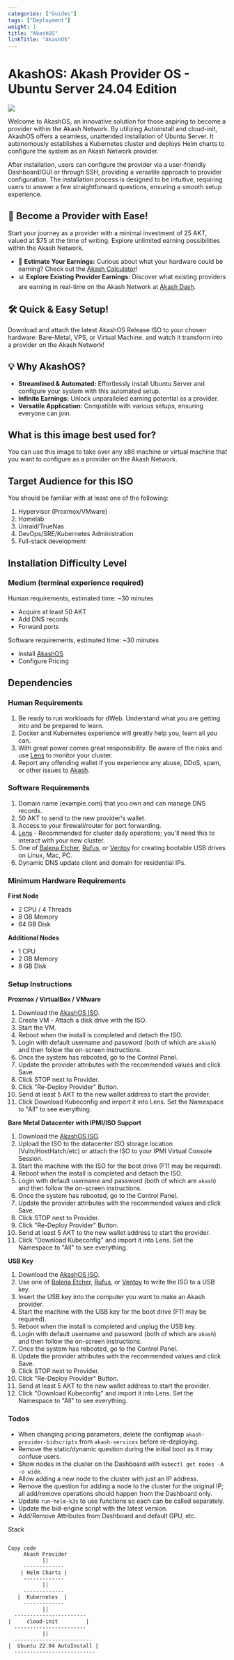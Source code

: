 ```yaml
---
categories: ["Guides"]
tags: ["Deployment"]
weight: 1
title: "AkashOS"
linkTitle: "AkashOS"
---
```


# AkashOS: Akash Provider OS - Ubuntu Server 24.04 Edition

![](../../assets/akashos.png)

Welcome to AkashOS, an innovative solution for those aspiring to become a provider within the Akash Network. By utilizing Autoinstall and cloud-init, AkashOS offers a seamless, unattended installation of Ubuntu Server. It autonomously establishes a Kubernetes cluster and deploys Helm charts to configure the system as an Akash Network provider.

After installation, users can configure the provider via a user-friendly Dashboard/GUI or through SSH, providing a versatile approach to provider configuration. The installation process is designed to be intuitive, requiring users to answer a few straightforward questions, ensuring a smooth setup experience.

## 🌟 Become a Provider with Ease!

Start your journey as a provider with a minimal investment of 25 AKT, valued at $75 at the time of writing. Explore unlimited earning possibilities within the Akash Network.

-  🧮 **Estimate Your Earnings:** Curious about what your hardware could be earning? Check out the [Akash Calculator](https://akashcalcualtor.com)!
- 📊 **Explore Existing Provider Earnings:** Discover what existing providers are earning in real-time on the Akash Network at [Akash Dash](https://akashdash.com).


## 🛠 Quick & Easy Setup!
Download and attach the latest AkashOS Release ISO to your chosen hardware: Bare-Metal, VPS, or Virtual Machine. and watch it transform into a provider on the Akash Network!

## 💡 Why AkashOS?
- **Streamlined & Automated:** Effortlessly install Ubuntu Server and configure your system with this automated setup.
- **Infinite Earnings:** Unlock unparalleled earning potential as a provider.
- **Versatile Application:** Compatible with various setups, ensuring everyone can join.

## What is this image best used for?

You can use this image to take over any x86 machine or virtual machine that you want to configure as a provider on the Akash Network.

## Target Audience for this ISO 

You should be familiar with at least one of the following:

1. Hypervisor (Proxmox/VMware) 
2. Homelab
3. Unraid/TrueNas
4. DevOps/SRE/Kubernetes Administration
4. Full-stack development

## Installation Difficulty Level

### Medium (terminal experience required)

Human requirements, estimated time: ~30 minutes

- Acquire at least 50 AKT
- Add DNS records
- Forward ports

Software requirements, estimated time: ~30 minutes

- Install [AkashOS](https://github.com/cryptoandcoffee/akashos/releases)
- Configure Pricing

## Dependencies

### Human Requirements

1. Be ready to run workloads for dWeb. Understand what you are getting into and be prepared to learn.
2. Docker and Kubernetes experience will greatly help you, learn all you can.
3. With great power comes great responsibility. Be aware of the risks and use [Lens](https://k8slens.dev/) to monitor your cluster.
4. Report any offending wallet if you experience any abuse, DDoS, spam, or other issues to [Akash](https://discord.akash.network/).

### Software Requirements

1. Domain name (example.com) that you own and can manage DNS records.
2. 50 AKT to send to the new provider's wallet.
3. Access to your firewall/router for port forwarding.
4. [Lens](https://k8slens.dev/) - Recommended for cluster daily operations; you'll need this to interact with your new cluster.
5. One of [Balena Etcher](https://www.balena.io/etcher/), [Rufus](https://rufus.ie/), or [Ventoy](https://www.ventoy.net/en/index.html) for creating bootable USB drives on Linux, Mac, PC.
6. Dynamic DNS update client and domain for residential IPs.

### Minimum Hardware Requirements
**First Node**

- 2 CPU / 4 Threads
- 8 GB Memory
- 64 GB Disk

**Additional Nodes**

- 1 CPU
- 2 GB Memory
- 8 GB Disk

### Setup Instructions

**Proxmox / VirtualBox / VMware**

1. Download the [AkashOS ISO](https://github.com/cryptoandcoffee/akashos/releases).
2. Create VM - Attach a disk drive with the ISO.
3. Start the VM.
4. Reboot when the install is completed and detach the ISO.
5. Login with default username and password (both of which are `akash`) and then follow the on-screen instructions.
6. Once the system has rebooted, go to the Control Panel.
7. Update the provider attributes with the recommended values and click Save.
8. Click STOP next to Provider.
9. Click "Re-Deploy Provider" Button.
10. Send at least 5 AKT to the new wallet address to start the provider.
11. Click Download Kubeconfig and import it into Lens. Set the Namespace to "All" to see everything.


**Bare Metal Datacenter with IPMI/ISO Support**

1. Download the [AkashOS ISO](https://github.com/cryptoandcoffee/akashos/releases).
2. Upload the ISO to the datacenter ISO storage location (Vultr/HostHatch/etc) or attach the ISO to your IPMI Virtual Console Session.
3. Start the machine with the ISO for the boot drive (F11 may be required).
4. Reboot when the install is completed and detach the ISO.
5. Login with default username and password (both of which are `akash`) and then follow the on-screen instructions.
6. Once the system has rebooted, go to the Control Panel.
7. Update the provider attributes with the recommended values and click Save.
8. Click STOP next to Provider.
9. Click "Re-Deploy Provider" Button.
10. Send at least 5 AKT to the new wallet address to start the provider.
11. Click "Download Kubeconfig" and import it into Lens. Set the Namespace to "All" to see everything.

**USB Key**

1. Download the [AkashOS ISO](https://github.com/cryptoandcoffee/akashos/releases).
2. Use one of [Balena Etcher](https://www.balena.io/etcher/), [Rufus](https://rufus.ie/), or [Ventoy](https://www.ventoy.net/en/index.html) to write the ISO to a USB key.
3. Insert the USB key into the computer you want to make an Akash provider.
4. Start the machine with the USB key for the boot drive (F11 may be required).
5. Reboot when the install is completed and unplug the USB key.
6. Login with default username and password (both of which are `akash`) and then follow the on-screen instructions.
7. Once the system has rebooted, go to the Control Panel.
8. Update the provider attributes with the recommended values and click Save.
9. Click STOP next to Provider.
10. Click "Re-Deploy Provider" Button.
11. Send at least 5 AKT to the new wallet address to start the provider.
12. Click "Download Kubeconfig" and import it into Lens. Set the Namespace to "All" to see everything.

### Todos
- When changing pricing parameters, delete the configmap `akash-provider-bidscripts` from `akash-services` before re-deploying.
- Remove the static/dynamic question during the initial boot as it may confuse users.
- Show nodes in the cluster on the Dashboard with `kubectl get nodes -A -o wide`.
- Allow adding a new node to the cluster with just an IP address.
- Remove the question for adding a node to the cluster for the original IP; all add/remove operations should happen from the Dashboard only.
- Update `run-helm-k3s` to use functions so each can be called separately.
- Update the bid-engine script with the latest version.
- Add/Remove Attributes from Dashboard and default GPU, etc.


Stack

```

Copy code
     Akash Provider
           ||
     -------------
    | Helm Charts |
     -------------
           ||
     -------------
   |  Kubernetes  |
     -------------
           ||
  -----------------------
|     cloud-init         |
  -----------------------
           ||
  -------------------------
|  Ubuntu 22.04 AutoInstall |
  --------------------------

  ```